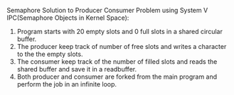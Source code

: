 Semaphore Solution to Producer Consumer Problem using System V IPC(Semaphore Objects in Kernel Space): 
1. Program starts with 20 empty slots and 0 full slots in a shared circular buffer. 
2. The producer keep track of number of free slots and writes a character to the the empty slots. 
3. The consumer keep track of the number of filled slots and reads the shared buffer and save it in a readbuffer.
4. Both producer and consumer are forked from the main program and perform the job in an infinite loop.
